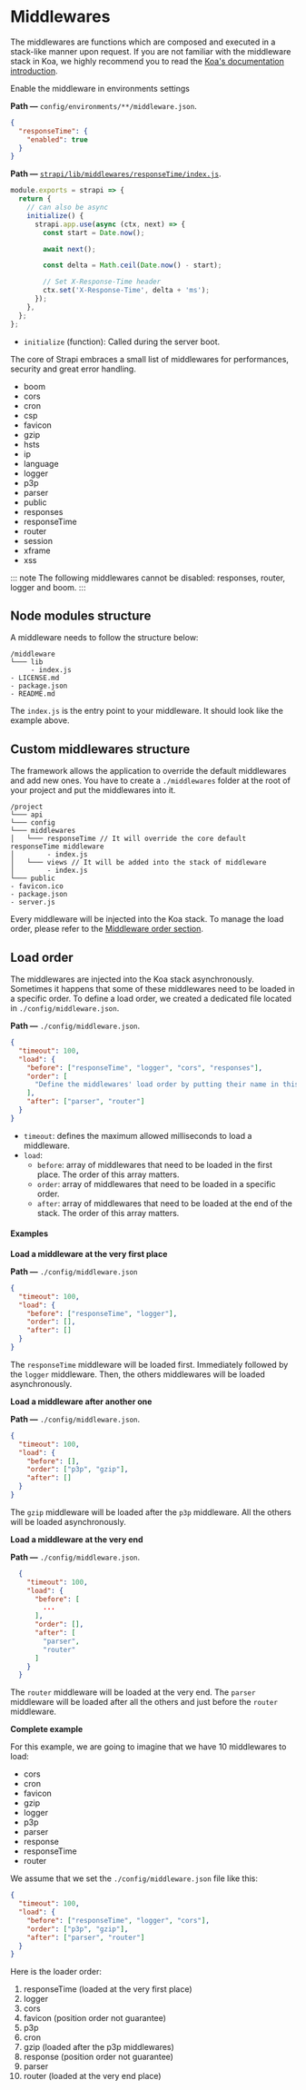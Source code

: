 # Middlewares

The middlewares are functions which are composed and executed in a stack-like manner upon request. If you are not familiar with the middleware stack in Koa, we highly recommend you to read the [Koa's documentation introduction](http://koajs.com/#introduction).

Enable the middleware in environments settings

**Path —** `config/environments/**/middleware.json`.

```json
{
  "responseTime": {
    "enabled": true
  }
}
```

**Path —** [`strapi/lib/middlewares/responseTime/index.js`](https://github.com/strapi/strapi/blob/master/packages/strapi/lib/middlewares/responseTime/index.js).

```js
module.exports = strapi => {
  return {
    // can also be async
    initialize() {
      strapi.app.use(async (ctx, next) => {
        const start = Date.now();

        await next();

        const delta = Math.ceil(Date.now() - start);

        // Set X-Response-Time header
        ctx.set('X-Response-Time', delta + 'ms');
      });
    },
  };
};
```

- `initialize` (function): Called during the server boot.

The core of Strapi embraces a small list of middlewares for performances, security and great error handling.

- boom
- cors
- cron
- csp
- favicon
- gzip
- hsts
- ip
- language
- logger
- p3p
- parser
- public
- responses
- responseTime
- router
- session
- xframe
- xss

::: note
The following middlewares cannot be disabled: responses, router, logger and boom.
:::

## Node modules structure

A middleware needs to follow the structure below:

```
/middleware
└─── lib
     - index.js
- LICENSE.md
- package.json
- README.md
```

The `index.js` is the entry point to your middleware. It should look like the example above.

## Custom middlewares structure

The framework allows the application to override the default middlewares and add new ones. You have to create a `./middlewares` folder at the root of your project and put the middlewares into it.

```
/project
└─── api
└─── config
└─── middlewares
│   └─── responseTime // It will override the core default responseTime middleware
│        - index.js
│   └─── views // It will be added into the stack of middleware
│        - index.js
└─── public
- favicon.ico
- package.json
- server.js
```

Every middleware will be injected into the Koa stack. To manage the load order, please refer to the [Middleware order section](#load-order).

## Load order

The middlewares are injected into the Koa stack asynchronously. Sometimes it happens that some of these middlewares need to be loaded in a specific order. To define a load order, we created a dedicated file located in `./config/middleware.json`.

**Path —** `./config/middleware.json`.

```json
{
  "timeout": 100,
  "load": {
    "before": ["responseTime", "logger", "cors", "responses"],
    "order": [
      "Define the middlewares' load order by putting their name in this array in the right order"
    ],
    "after": ["parser", "router"]
  }
}
```

- `timeout`: defines the maximum allowed milliseconds to load a middleware.
- `load`:
  - `before`: array of middlewares that need to be loaded in the first place. The order of this array matters.
  - `order`: array of middlewares that need to be loaded in a specific order.
  - `after`: array of middlewares that need to be loaded at the end of the stack. The order of this array matters.

#### Examples

**Load a middleware at the very first place**

**Path —** `./config/middleware.json`

```json
{
  "timeout": 100,
  "load": {
    "before": ["responseTime", "logger"],
    "order": [],
    "after": []
  }
}
```

The `responseTime` middleware will be loaded first. Immediately followed by the `logger` middleware. Then, the others middlewares will be loaded asynchronously.

**Load a middleware after another one**

**Path —** `./config/middleware.json`.

```json
{
  "timeout": 100,
  "load": {
    "before": [],
    "order": ["p3p", "gzip"],
    "after": []
  }
}
```

The `gzip` middleware will be loaded after the `p3p` middleware. All the others will be loaded asynchronously.

**Load a middleware at the very end**

**Path —** `./config/middleware.json`.

```json
  {
    "timeout": 100,
    "load": {
      "before": [
        ...
      ],
      "order": [],
      "after": [
        "parser",
        "router"
      ]
    }
  }
```

The `router` middleware will be loaded at the very end. The `parser` middleware will be loaded after all the others and just before the `router` middleware.

**Complete example**

For this example, we are going to imagine that we have 10 middlewares to load:

- cors
- cron
- favicon
- gzip
- logger
- p3p
- parser
- response
- responseTime
- router

We assume that we set the `./config/middleware.json` file like this:

```json
{
  "timeout": 100,
  "load": {
    "before": ["responseTime", "logger", "cors"],
    "order": ["p3p", "gzip"],
    "after": ["parser", "router"]
  }
}
```

Here is the loader order:

1. responseTime (loaded at the very first place)
2. logger
3. cors
4. favicon (position order not guarantee)
5. p3p
6. cron
7. gzip (loaded after the p3p middlewares)
8. response (position order not guarantee)
9. parser
10. router (loaded at the very end place)
